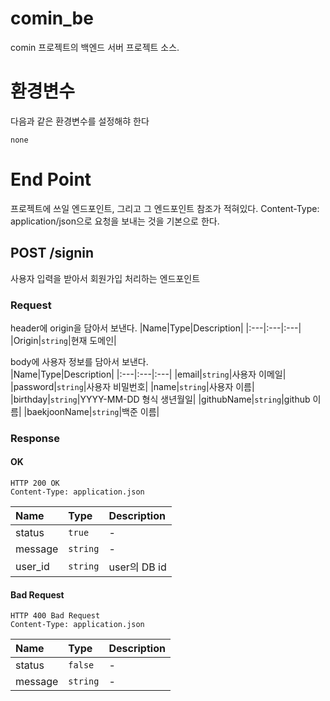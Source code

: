 # comin_be
comin 프로젝트의 백엔드 서버 프로젝트 소스.

# 환경변수
다음과 같은 환경변수를 설정해햐 한다
```
none
```

# End Point

프로젝트에 쓰일 엔드포인트, 그리고 그 엔드포인트 참조가 적혀있다. Content-Type: application/json으로 요청을 보내는 것을 기본으로 한다.

## POST /signin
사용자 입력을 받아서 회원가입 처리하는 엔드포인트
### Request
header에 origin을 담아서 보낸다.
|Name|Type|Description|
|:---|:---|:---|
|Origin|`string`|현재 도메인|

body에 사용자 정보를 담아서 보낸다.   
|Name|Type|Description|
|:---|:---|:---|
|email|`string`|사용자 이메일|
|password|`string`|사용자 비밀번호|
|name|`string`|사용자 이름|
|birthday|`string`|YYYY-MM-DD 형식 생년월일|
|githubName|`string`|github 이름|
|baekjoonName|`string`|백준 이름|
### Response
#### OK
``` 
HTTP 200 OK
Content-Type: application.json
```
|Name|Type|Description|
|:---|:---|:---|
|status|`true`|-|
|message|`string`|-|
|user_id|`string`|user의 DB id|
#### Bad Request
``` 
HTTP 400 Bad Request
Content-Type: application.json
```
|Name|Type|Description|
|:---|:---|:---|
|status|`false`|-|
|message|`string`|-|

